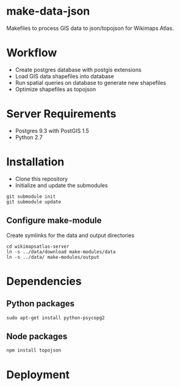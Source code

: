make-data-json
=========

Makefiles to process GIS data to json/topojson for Wikimaps Atlas.

# Workflow

* Create postgres database with postgis extensions
* Load GIS data shapefiles into database 
* Run spatial queries on database to generate new shapefiles
* Optimize shapefiles as topojson

# Server Requirements

* Postgres 9.3 with PostGIS 1.5
* Python 2.7

# Installation

* Clone this repository 
* Initialize and update the submodules
```
git submodule init
git submodule update
```
## Configure make-module
Create symlinks for the data and output directories
```
cd wikimapsatlas-server
ln -s ../data/download make-modules/data
ln -s ../data/ make-modules/output
```

# Dependencies

## Python packages
```
sudo apt-get install python-psycopg2
```

## Node packages
```
npm install topojson
```

# Deployment


